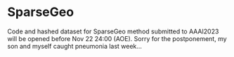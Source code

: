 # SparseGeo
Code and hashed dataset for SparseGeo method submitted to AAAI2023 will be opened before Nov 22 24:00 (AOE).
Sorry for the postponement, my son and myself caught pneumonia last week...
